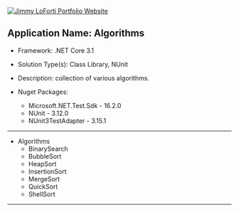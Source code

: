 [![Jimmy LoForti Portfolio Website](http://jimmyloforti.com/_common/images/jrl_logo2.png)](http://jimmyloforti.com)

## Application Name: Algorithms ##

* Framework: .NET Core 3.1

* Solution Type(s): Class Library, NUnit

* Description: collection of various algorithms.

* Nuget Packages:
	* Microsoft.NET.Test.Sdk - 16.2.0
	* NUnit - 3.12.0
	* NUnit3TestAdapter - 3.15.1
	
-----------------------------------------------------------------------------------------------

* Algorithms
	* BinarySearch
	* BubbleSort
	* HeapSort
	* InsertionSort
	* MergeSort
	* QuickSort
	* ShellSort
	
-----------------------------------------------------------------------------------------------